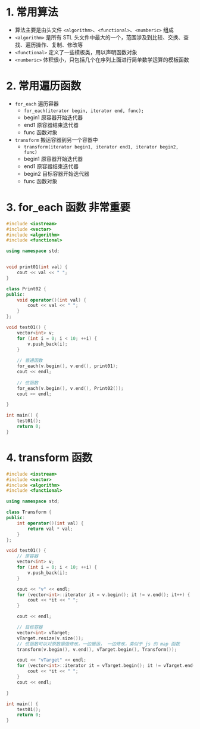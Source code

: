 # 1. 常用算法
+ 算法主要是由头文件 `<algorithm>`、`<functional>`、`<numberic>` 组成
+ `<algorithm>` 是所有 STL 头文件中最大的一个，范围涉及到比较、交换、查找、遍历操作、复制、修改等
+ `<functional>` 定义了一些模板类，用以声明函数对象
+ `<numberic>` 体积很小，只包括几个在序列上面进行简单数学运算的模板函数

# 2. 常用遍历函数
+ `for_each` 遍历容器
  + `for_each(iterator begin, iterator end, func);`
  + begin1 原容器开始迭代器
  + end1 原容器结束迭代器
  + func 函数对象
+ `transform` 搬运容器到另一个容器中
  + `transform(iterator begin1, iterator end1, iterator begin2, func)`
  + begin1 原容器开始迭代器
  + end1 原容器结束迭代器
  + begin2 目标容器开始迭代器
  + func 函数对象

# 3. for_each 函数 非常重要

```cpp
#include <iostream>
#include <vector>
#include <algorithm>
#include <functional>

using namespace std;


void print01(int val) {
    cout << val << " ";
}

class Print02 {
public:
    void operator()(int val) {
        cout << val << " ";
    }
};

void test01() {
    vector<int> v;
    for (int i = 0; i < 10; ++i) {
        v.push_back(i);
    }
    
    // 普通函数
    for_each(v.begin(), v.end(), print01);
    cout << endl;
    
    // 仿函数
    for_each(v.begin(), v.end(), Print02());
    cout << endl;

}

int main() {
    test01();
    return 0;
}
```

# 4. transform 函数

```cpp
#include <iostream>
#include <vector>
#include <algorithm>
#include <functional>

using namespace std;

class Transform {
public:
    int operator()(int val) {
        return val * val;
    }
};

void test01() {
    // 原容器
    vector<int> v;
    for (int i = 0; i < 10; ++i) {
        v.push_back(i);
    }

    cout << "v" << endl;
    for (vector<int>::iterator it = v.begin(); it != v.end(); it++) {
        cout << *it << " ";
    }

    cout << endl;

    // 目标容器
    vector<int> vTarget;
    vTarget.resize(v.size());
    // 仿函数可以对原数据做修改，一边搬运， 一边修改，类似于 js 的 map 函数
    transform(v.begin(), v.end(), vTarget.begin(), Transform());

    cout << "vTarget" << endl;
    for (vector<int>::iterator it = vTarget.begin(); it != vTarget.end(); it++) {
        cout << *it << " ";
    }
    cout << endl;

}

int main() {
    test01();
    return 0;
}
```

